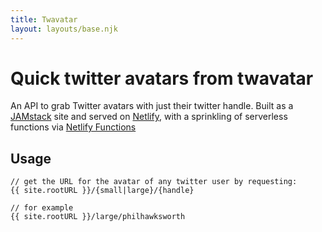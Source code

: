 ```yaml
---
title: Twavatar
layout: layouts/base.njk
---
```


# Quick twitter avatars from twavatar

An API to grab Twitter avatars with just their twitter handle. Built as a [JAMstack](https://jamstack.org) site and served on [Netlify](https://netlify.com), with a sprinkling of serverless functions via [Netlify Functions](https://www.netlify.com/blog/2018/03/20/netlifys-aws-lambda-functions-bring-the-backend-to-your-frontend-workflow/)

## Usage

```
// get the URL for the avatar of any twitter user by requesting:
{{ site.rootURL }}/{small|large}/{handle}

// for example
{{ site.rootURL }}/large/philhawksworth

```
